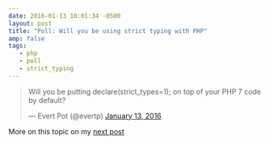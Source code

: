 ```yaml
---
date: 2016-01-13 18:01:34 -0500
layout: post
title: "Poll: Will you be using strict typing with PHP"
amp: false
tags:
   - php
   - poll
   - strict_typing
---
```


<blockquote class="twitter-tweet" lang="en"><p lang="en" dir="ltr">Will you be putting declare(strict_types=1); on top of your PHP 7 code by default?</p>&mdash; Evert Pot (@evertp) <a href="https://twitter.com/evertp/status/687408773946863616">January 13, 2016</a></blockquote>
<script async src="//platform.twitter.com/widgets.js" charset="utf-8"></script>

More on this topic on my [next post][1]

[1]: /strict-types-pollresults/
